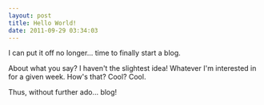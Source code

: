 ```yaml
---
layout: post
title: Hello World!
date: 2011-09-29 03:34:03
---
```


I can put it off no longer... time to finally start a blog.

About what you say? I haven't the slightest idea! Whatever I'm interested in for a given week. How's that? Cool? Cool.

Thus, without further ado... blog!

